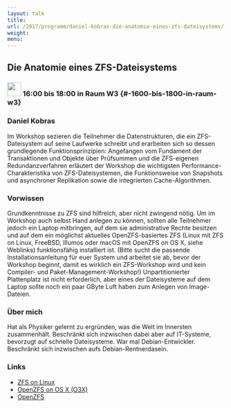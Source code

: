 ```yaml
---
layout: talk
title:
url: /2017/programm/daniel-kobras-die-anatomie-eines-zfs-dateisystems/
weight:
menu:
---
```

## Die Anatomie eines ZFS-Dateisystems

### <img height = "32" src="../../../images/workshop.svg"> 16:00 bis 18:00 in Raum W3 {#-1600-bis-1800-in-raum-w3}

### Daniel Kobras

Im Workshop sezieren die Teilnehmer die Datenstrukturen, die ein ZFS-Dateisystem auf seine Laufwerke schreibt und erarbeiten sich so dessen grundlegende Funktionsprinzipien: Angefangen vom Fundament der Transaktionen und Objekte über Prüfsummen und die ZFS-eigenen Redundanzverfahren erläutert der Workshop die wichtigsten Performance-Charakteristika von ZFS-Dateisystemen, die Funktionsweise von Snapshots und asynchroner Replikation sowie die integrierten Cache-Algorithmen.

### Vorwissen

Grundkenntnisse zu ZFS sind hilfreich, aber nicht zwingend nötig. Um im Workshop auch selbst Hand anlegen zu können, sollten alle Teilnehmer jedoch ein Laptop mitbringen, auf dem sie administrative Rechte besitzen und auf dem ein möglichst aktuelles OpenZFS-basiertes ZFS (Linux mit ZFS on Linux, FreeBSD, Illumos oder macOS mit OpenZFS on OS X, siehe Weblinks) funktionsfähig installiert ist. (Bitte sucht die passende Installationsanleitung für euer System und arbeitet sie ab, bevor der Workshop beginnt, damit es wirklich ein ZFS-Workshop wird und kein Compiler- und Paket-Management-Workshop!) Unpartitionierter Plattenplatz ist nicht erforderlich, aber eines der Dateisysteme auf dem Laptop sollte noch ein paar GByte Luft haben zum Anlegen von Image-Dateien.

### Über mich

Hat als Physiker gelernt zu ergründen, was die Welt im Innersten zusammenhält. Beschränkt sich inzwischen dabei aber auf IT-Systeme, bevorzugt auf schnelle Dateisysteme. War mal Debian-Entwickler. Beschränkt sich inzwischen aufs Debian-Rentnerdasein.

### Links

- <a href="http://zfsonlinux.org/" target="_blank">ZFS on Linux</a>
- <a href="https://openzfsonosx.org/" target="_blank">OpenZFS on OS X (O3X)</a>
- <a href="http://www.open-zfs.org/" target="_blank">OpenZFS</a>